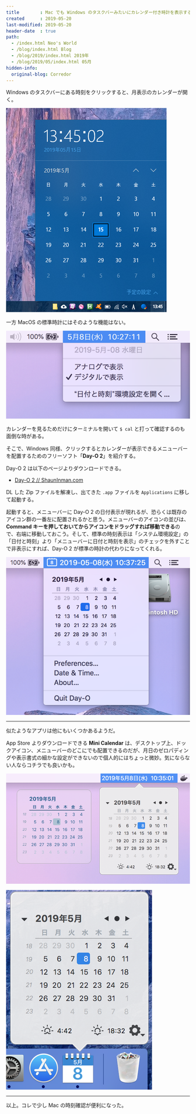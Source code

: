 ```yaml
---
title        : Mac でも Windows のタスクバーみたいにカレンダー付き時計を表示する「Day-O 2」
created      : 2019-05-20
last-modified: 2019-05-20
header-date  : true
path:
  - /index.html Neo's World
  - /blog/index.html Blog
  - /blog/2019/index.html 2019年
  - /blog/2019/05/index.html 05月
hidden-info:
  original-blog: Corredor
---
```


Windows のタスクバーにある時刻をクリックすると、月表示のカレンダーが開く。

![Windows の簡易カレンダー](20-02-01.png)

一方 MacOS の標準時計にはそのような機能はない。

![Mac にはない](20-02-02.png)

カレンダーを見るためだけにターミナルを開いて `$ cal` と打って確認するのも面倒な時がある。

そこで、Windows 同様、クリックするとカレンダーが表示できるメニューバーを配置するためのフリーソフト「**Day-O 2**」を紹介する。

Day-O 2 は以下のページよりダウンロードできる。

- [Day-O 2 // ShaunInman.com](https://shauninman.com/archive/2016/10/20/day_o_2_mac_menu_bar_clock)

DL した Zip ファイルを解凍し、出てきた `.app` ファイルを `Applications` に移して起動する。

起動すると、メニューバーに Day-O 2 の日付表示が現れるが、恐らくは既存のアイコン群の一番左に配置されるかと思う。メニューバーのアイコンの並びは、**Command キーを押しておいてからアイコンをドラッグすれば移動できる**ので、右端に移動しておこう。そして、標準の時刻表示は「システム環境設定」の「日付と時刻」より「メニューバーに日付と時刻を表示」のチェックを外すことで非表示にすれば、Day-O 2 が標準の時計の代わりになってくれる。

![Day-O 2 のカレンダー](20-02-03.png)

---

似たようなアプリは他にもいくつかあるようだ。

App Store よりダウンロードできる **Mini Calendar** は、デスクトップ上、ドックアイコン、メニューバーのどこにでも配置できるのだが、月日のゼロパディングや表示書式の細かな設定ができないので個人的にはちょっと微妙。気にならない人ならコチラでも良いかも。

![Mini Calendar](20-02-04.png)

![Dock に](20-02-05.png)

---

以上。コレで少し Mac の時刻確認が便利になった。
